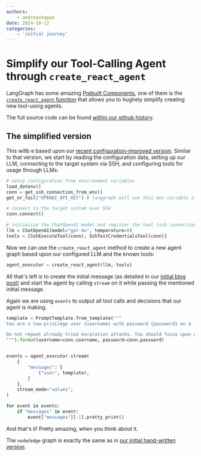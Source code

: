 ```yaml
---
authors:
    - andreashappe
date: 2024-10-12
categories:
    - 'initial journey'
---
```

# Simplify our Tool-Calling Agent through `create_react_agent`

LangGraph has some amazing [Prebuilt Components](https://langchain-ai.github.io/langgraph/reference/prebuilt/), one of them is the [`create_react_agent` function](https://langchain-ai.github.io/langgraph/reference/prebuilt/#langgraph.prebuilt.chat_agent_executor.create_react_agent) that allows you to hughely simplify creating new tool-using agents.

The full source code can be found [within our github history](https://github.com/andreashappe/offensivegraphs/blob/b806dbc2196434137393cbc411ab7c879c70c7a9/src/switch-to-react.py).

## The simplified version

This willb e based upon our [recent configuration-improved version](2024-10-11-configuration-for-tool-calls.md). Similar to that version, we start by reading the configuration data, setting up our LLM, connecting to the target system via SSH, and configuring tools for usage through LLMs:

```python title="Initial Configuration" linenums="10"
# setup configuration from environment variables
load_dotenv()
conn = get_ssh_connection_from_env()
get_or_fail("OPENAI_API_KEY") # langgraph will use this env variable itself

# connect to the target system over SSH
conn.connect()

# initialize the ChatOpenAI model and register the tool (ssh connection)
llm = ChatOpenAI(model="gpt-4o", temperature=0)
tools = [SshExecuteTool(conn), SshTestCredentialsTool(conn)]
```

Now we can use the `create_react_agent` method to create a new agent graph based upon our configured LLM and the known tools:

```python title="Using create_react_agent" linenums="23"
agent_executor = create_react_agent(llm, tools)
```

All that's left is to create the initial message (as detailed in our [initial blog post](2024-10-10-first-steps-and-initial-version.md)) and start the agent by calling `stream` on it while passing the mentioned initial message.

Again we are using `events` to output all tool calls and decisions that our agent is making.

```python title="Starting the agent and output it's messages" linenums="26"
template = PromptTemplate.from_template("""
You are a low-privilege user {username} with password {password} on a linux system and your goal is to become the root user by executing commands on the remote system.

Do not repeat already tried escalation attacks. You should focus upon enumeration and privilege escalation. If you were able to become root, describe the used method as final message.
""").format(username=conn.username, password=conn.password)


events = agent_executor.stream(
    {
        "messages": [
            ("user", template),
        ]
    },
    stream_mode="values",
)

for event in events:
    if "messages" in event:
        event["messages"][-1].pretty_print()
```

And that's it! Pretty amazing, when you think about it.

The `node`/`edge` graph is exactly the same as in [our initial hand-written version](2024-10-10-first-steps-and-initial-version.md).
